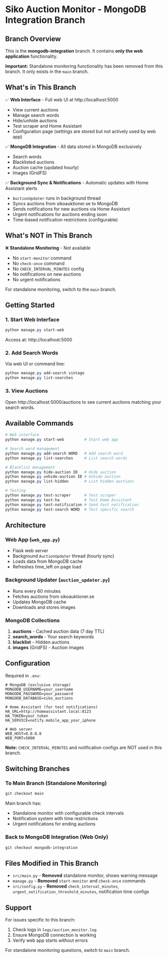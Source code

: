 # Siko Auction Monitor - MongoDB Integration Branch

## Branch Overview

This is the **mongodb-integration** branch. It contains **only the web application** functionality.

**Important:** Standalone monitoring functionality has been removed from this branch. It only exists in the `main` branch.

## What's in This Branch

✅ **Web Interface** - Full web UI at http://localhost:5000
- View current auctions
- Manage search words
- Hide/unhide auctions
- Test scraper and Home Assistant
- Configuration page (settings are stored but not actively used by web app)

✅ **MongoDB Integration** - All data stored in MongoDB exclusively
- Search words
- Blacklisted auctions
- Auction cache (updated hourly)
- Images (GridFS)

✅ **Background Sync & Notifications** - Automatic updates with Home Assistant alerts
- `AuctionUpdater` runs in background thread
- Syncs auctions from sikoauktioner.se to MongoDB
- Sends notifications for new auctions via Home Assistant
- Urgent notifications for auctions ending soon
- Time-based notification restrictions (configurable)

## What's NOT in This Branch

❌ **Standalone Monitoring** - Not available
- No `start-monitor` command
- No `check-once` command
- No `CHECK_INTERVAL_MINUTES` config
- No notifications on new auctions
- No urgent notifications

For standalone monitoring, switch to the `main` branch.

## Getting Started

### 1. Start Web Interface

```powershell
python manage.py start-web
```

Access at: http://localhost:5000

### 2. Add Search Words

Via web UI or command line:

```powershell
python manage.py add-search vintage
python manage.py list-searches
```

### 3. View Auctions

Open http://localhost:5000/auctions to see current auctions matching your search words.

## Available Commands

```powershell
# Web interface
python manage.py start-web         # Start web app

# Search word management
python manage.py add-search WORD   # Add search word
python manage.py list-searches     # List search words

# Blacklist management
python manage.py hide-auction ID   # Hide auction
python manage.py unhide-auction ID # Unhide auction
python manage.py list-hidden       # List hidden auctions

# Testing
python manage.py test-scraper      # Test scraper
python manage.py test-ha           # Test Home Assistant
python manage.py test-notification # Send test notification
python manage.py test-search WORD  # Test specific search
```

## Architecture

### Web App (`web_app.py`)
- Flask web server
- Background `AuctionUpdater` thread (hourly sync)
- Loads data from MongoDB cache
- Refreshes time_left on page load

### Background Updater (`auction_updater.py`)
- Runs every 60 minutes
- Fetches auctions from sikoauktioner.se
- Updates MongoDB cache
- Downloads and stores images

### MongoDB Collections
1. **auctions** - Cached auction data (7 day TTL)
2. **search_words** - Your search keywords
3. **blacklist** - Hidden auctions
4. **images** (GridFS) - Auction images

## Configuration

Required in `.env`:

```env
# MongoDB (exclusive storage)
MONGODB_USERNAME=your_username
MONGODB_PASSWORD=your_password
MONGODB_DATABASE=siko_auctions

# Home Assistant (for test notifications)
HA_URL=http://homeassistant.local:8123
HA_TOKEN=your_token
HA_SERVICE=notify.mobile_app_your_iphone

# Web server
WEB_HOST=0.0.0.0
WEB_PORT=5000
```

**Note:** `CHECK_INTERVAL_MINUTES` and notification configs are NOT used in this branch.

## Switching Branches

### To Main Branch (Standalone Monitoring)

```powershell
git checkout main
```

Main branch has:
- Standalone monitor with configurable check intervals
- Notification system with time restrictions
- Urgent notifications for ending auctions

### Back to MongoDB Integration (Web Only)

```powershell
git checkout mongodb-integration
```

## Files Modified in This Branch

- `src/main.py` - **Removed** standalone monitor, shows warning message
- `manage.py` - **Removed** `start-monitor` and `check-once` commands
- `src/config.py` - **Removed** `check_interval_minutes`, `urgent_notification_threshold_minutes`, notification time configs

## Support

For issues specific to this branch:
1. Check logs in `logs/auction_monitor.log`
2. Ensure MongoDB connection is working
3. Verify web app starts without errors

For standalone monitoring questions, switch to `main` branch.

